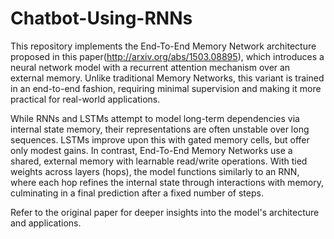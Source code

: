 # Chatbot-Using-RNNs

This repository implements the End-To-End Memory Network architecture proposed in this paper(http://arxiv.org/abs/1503.08895), which introduces a neural network model with a recurrent attention mechanism over an external memory. Unlike traditional Memory Networks, this variant is trained in an end-to-end fashion, requiring minimal supervision and making it more practical for real-world applications.

While RNNs and LSTMs attempt to model long-term dependencies via internal state memory, their representations are often unstable over long sequences. LSTMs improve upon this with gated memory cells, but offer only modest gains. In contrast, End-To-End Memory Networks use a shared, external memory with learnable read/write operations. With tied weights across layers (hops), the model functions similarly to an RNN, where each hop refines the internal state through interactions with memory, culminating in a final prediction after a fixed number of steps.

Refer to the original paper for deeper insights into the model's architecture and applications.
